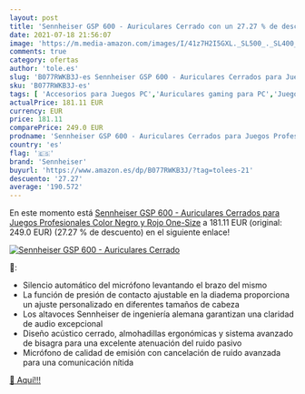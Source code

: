 ```yaml
---
layout: post
title: 'Sennheiser GSP 600 - Auriculares Cerrado con un 27.27 % de descuento'
date: 2021-07-18 21:56:07
image: 'https://m.media-amazon.com/images/I/41z7H2I5GXL._SL500_._SL400_.jpg'
comments: true
category: ofertas
author: 'tole.es'
slug: 'B077RWKB3J-es Sennheiser GSP 600 - Auriculares Cerrados para Juegos...'
sku: 'B077RWKB3J-es'
tags: [ 'Accesorios para Juegos PC','Auriculares gaming para PC','Juegos y Accesorios para PC','Videojuegos','auriculares','sennheiser', ]
actualPrice: 181.11 EUR
currency: EUR
price: 181.11
comparePrice: 249.0 EUR
prodname: 'Sennheiser GSP 600 - Auriculares Cerrados para Juegos Profesionales  Color Negro y Rojo  One-Size'
country: 'es'
flag: '🇪🇸'
brand: 'Sennheiser'
buyurl: 'https://www.amazon.es/dp/B077RWKB3J/?tag=tolees-21'
descuento: '27.27'
average: '190.572'
---
```


En este momento está [Sennheiser GSP 600 - Auriculares Cerrados para Juegos Profesionales  Color Negro y Rojo  One-Size](https://www.amazon.es/dp/B077RWKB3J/?tag=tolees-21) a 181.11 EUR (original: 249.0 EUR) (27.27 %  de descuento) en el siguiente enlace!

[![Sennheiser GSP 600 - Auriculares Cerrado](https://m.media-amazon.com/images/I/41z7H2I5GXL._SL500_._SL400_.jpg)](https://www.amazon.es/dp/B077RWKB3J/?tag=tolees-21)

🔎:

- Silencio automático del micrófono levantando el brazo del mismo
- La función de presión de contacto ajustable en la diadema proporciona un ajuste personalizado en diferentes tamaños de cabeza
- Los altavoces Sennheiser de ingeniería alemana garantizan una claridad de audio excepcional
- Diseño acústico cerrado, almohadillas ergonómicas y sistema avanzado de bisagra para una excelente atenuación del ruido pasivo
- Micrófono de calidad de emisión con cancelación de ruido avanzada para una comunicación nítida

[🛒 Aquí!!!](https://www.amazon.es/dp/B077RWKB3J/?tag=tolees-21)
